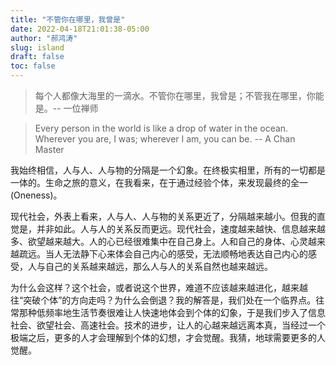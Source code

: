 ```yaml
---
title: "不管你在哪里，我曾是"
date: 2022-04-18T21:01:38-05:00
author: "郝鸿涛"
slug: island
draft: false
toc: false
---
```


>每个人都像大海里的一滴水。不管你在哪里，我曾是；不管我在哪里，你能是。-- 一位禅师

>Every person in the world is like a drop of water in the ocean. Wherever you are, I was; wherever I am, you can be. -- A Chan Master

我始终相信，人与人、人与物的分隔是一个幻象。在终极实相里，所有的一切都是一体的。生命之旅的意义，在我看来，在于通过经验个体，来发现最终的全一 (Oneness)。

现代社会，外表上看来，人与人、人与物的关系更近了，分隔越来越小。但我的直觉是，并非如此。人与人的关系反而更远。现代社会，速度越来越快、信息越来越多、欲望越来越大。人的心已经很难集中在自己身上。人和自己的身体、心灵越来越疏远。当人无法静下心来体会自己内心的感受，无法顺畅地表达自己内心的感受，人与自己的关系越来越远，那么人与人的关系自然也越来越远。

为什么会这样？这个社会，或者说这个世界，难道不应该越来越进化，越来越往“突破个体”的方向走吗？为什么会倒退？我的解答是，我们处在一个临界点。往常那种低频率地生活节奏很难让人快速地体会到个体的幻象，于是我们步入了信息社会、欲望社会、高速社会。技术的进步，让人的心越来越远离本真，当经过一个极端之后，更多的人才会理解到个体的幻想，才会觉醒。我猜，地球需要更多的人觉醒。

